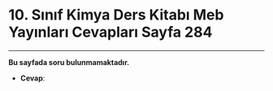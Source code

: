 # 10. Sınıf Kimya Ders Kitabı Meb Yayınları Cevapları Sayfa 284

---

**Bu sayfada soru bulunmamaktadır.**

-   **Cevap**:
